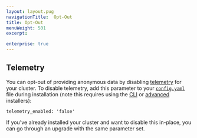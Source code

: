 ```yaml
---
layout: layout.pug
navigationTitle:  Opt-Out
title: Opt-Out
menuWeight: 501
excerpt:

enterprise: true
---
```






## Telemetry

You can opt-out of providing anonymous data by disabling [telemetry][4] for your cluster. To disable telemetry, add this parameter to your [`config.yaml`][1] file during installation (note this requires using the [CLI][2] or [advanced][3] installers):

`telemetry_enabled: 'false'`

If you’ve already installed your cluster and want to disable this in-place, you can go through an upgrade with the same parameter set.

 [1]: /1.10/installing/ent/custom/configuration/configuration-parameters/
 [2]: /1.10/installing/ent/custom/cli/
 [3]: /1.10/installing/ent/custom/advanced/
 [4]: /1.10/overview/telemetry/
